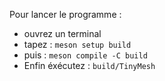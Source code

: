 Pour lancer le programme :
- ouvrez un terminal
- tapez : ``meson setup build``
- puis : ``meson compile -C build``
- Enfin éxécutez : ``build/TinyMesh``